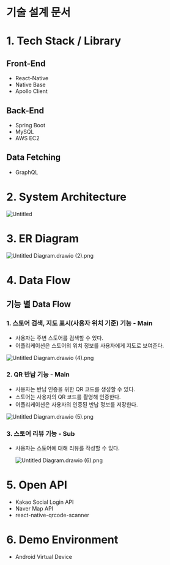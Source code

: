 # 기술 설계 문서

# 1. Tech Stack / Library

## Front-End

- React-Native
- Native Base
- Apollo Client

## Back-End

- Spring Boot
- MySQL
- AWS EC2

## Data Fetching

- GraphQL

# 2. System Architecture

![Untitled](https://s3-us-west-2.amazonaws.com/secure.notion-static.com/f4bb65e5-3aa5-4151-8638-1aadeb2e5b99/Untitled.png)

# 3. ER Diagram

![Untitled Diagram.drawio (2).png](https://s3-us-west-2.amazonaws.com/secure.notion-static.com/6c0b13cc-dde1-4def-b803-e083f625e77e/Untitled_Diagram.drawio_(2).png)

# 4. Data Flow

## 기능 별 Data Flow

### 1. 스토어 검색, 지도 표시(사용자 위치 기준) 기능 - Main

- 사용자는 주변 스토어를 검색할 수 있다.
- 어플리케이션은 스토어의 위치 정보를 사용자에게 지도로 보여준다.

![Untitled Diagram.drawio (4).png](https://s3-us-west-2.amazonaws.com/secure.notion-static.com/21dce605-d388-4da9-9d66-381ab3a979e1/Untitled_Diagram.drawio_(4).png)

### 2. QR 반납 기능 - Main

- 사용자는 반납 인증을 위한 QR 코드를 생성할 수 있다.
- 스토어는 사용자의 QR 코드를 촬영해 인증한다.
- 어플리케이션은 사용자의 인증된 반납 정보를 저장한다.

![Untitled Diagram.drawio (5).png](https://s3-us-west-2.amazonaws.com/secure.notion-static.com/a04a150f-859e-4097-bc2d-9c54b926e776/Untitled_Diagram.drawio_(5).png)

### 3. 스토어 리뷰 기능 - Sub

- 사용자는 스토어에 대해 리뷰를 작성할 수 있다.
    
    
    ![Untitled Diagram.drawio (6).png](https://s3-us-west-2.amazonaws.com/secure.notion-static.com/78f6d279-9583-4598-8aa6-d6affde2a93e/Untitled_Diagram.drawio_(6).png)
    

# 5. Open API

- Kakao Social Login API
- Naver Map API
- react-native-qrcode-scanner

# 6. Demo Environment

- Android Virtual Device
